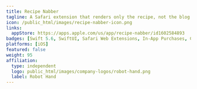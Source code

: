 ```yaml
---
title: Recipe Nabber
tagline: A Safari extension that renders only the recipe, not the blog.
icon: /public_html/images/recipe-nabber-icon.png
links:
  appStore: https://apps.apple.com/us/app/recipe-nabber/id1602584893
badges: [Swift 5.6, SwiftUI, Safari Web Extensions, In-App Purchases, Core Data]
platforms: [iOS]
featured: false
weight: 95
affiliation:
  type: independent
  logo: public_html/images/company-logos/robot-hand.png
  label: Robot Hand
---
```

